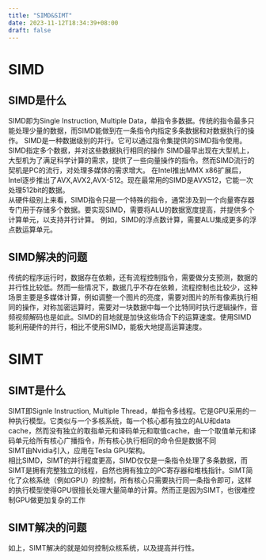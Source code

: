 ```yaml
---
title: "SIMD&SIMT"
date: 2023-11-12T18:34:39+08:00
draft: false
---
```

# SIMD
## SIMD是什么
SIMD即为Single Instruction, Multiple Data，单指令多数据。传统的指令最多只能处理少量的数据，而SIMD能做到在一条指令内指定多条数据和对数据执行的操作。
SIMD是一种数据级别的并行。它可以通过指令集提供的SIMD指令使用。SIMD指定多个数据，并对这些数据执行相同的操作
SIMD最早出现在大型机上，大型机为了满足科学计算的需求，提供了一些向量操作的指令。然而SIMD流行的契机是PC的流行，对处理多媒体的需求增大。
在Intel推出MMX x86扩展后，Intel逐步推出了AVX,AVX2,AVX-512。现在最常用的SIMD是AVX512，它能一次处理512bit的数据。  
从硬件级别上来看，SIMD指令只是一个特殊的指令，通常涉及到一个向量寄存器专门用于存储多个数据。要实现SIMD，需要将ALU的数据宽度提高，并提供多个计算单元，以支持并行计算。
例如，SIMD的浮点数计算，需要ALU集成更多的浮点数运算单元。
## SIMD解决的问题
传统的程序运行时，数据存在依赖，还有流程控制指令，需要做分支预测，数据的并行性比较低。然而一些情况下，数据几乎不存在依赖，流程控制也比较少，这种场景主要是多媒体计算，例如调整一个图片的亮度，需要对图片的所有像素执行相同的操作，对称加密运算时，需要对一块数据中每一个比特同时执行逻辑操作，音频视频解码也是如此。SIMD的目地就是加快这些场合下的运算速度。使用SIMD能利用硬件的并行，相比不使用SIMD，能极大地提高运算速度。
# SIMT
## SIMT是什么
SIMT即Signle Instruction, Multiple Thread，单指令多线程。它是GPU采用的一种执行模型。它类似与一个多核系统，每一个核心都有独立的ALU和data cache，然而没有独立的取指单元和译码单元和取值cache，由一个取值单元和译码单元给所有核心广播指令，所有核心执行相同的命令但是数据不同  
SIMT由Nvidia引入，应用在Tesla GPU架构。  
相比SIMD，SIMT的并行程度更高，SIMD仅仅是一条指令处理了多条数据，而SIMT是拥有完整独立的线程，自然也拥有独立的PC寄存器和堆栈指针。SIMT简化了众核系统（例如GPU）的控制，所有核心只需要执行同一条指令即可，这样的执行模型使得GPU很擅长处理大量简单的计算。然而正是因为SIMT，也很难控制GPU做更加复杂的工作
## SIMT解决的问题
如上，SIMT解决的就是如何控制众核系统，以及提高并行性。
